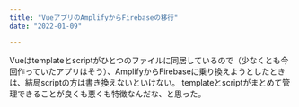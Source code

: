 ```yaml
---
title: "VueアプリのAmplifyからFirebaseの移行"
date: "2022-01-09"

---
```


Vueはtemplateとscriptがひとつのファイルに同居しているので（少なくとも今回作っていたアプリはそう）、AmplifyからFirebaseに乗り換えようとしたときは、結局scriptの方は書き換えないといけない。
templateとscriptがまとめて管理できることが良くも悪くも特徴なんだな、と思った。

